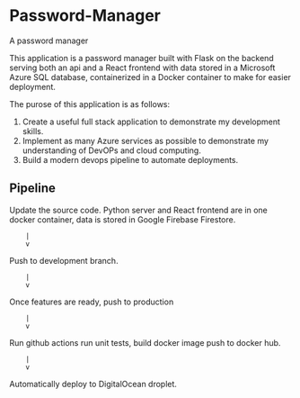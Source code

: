 # Password-Manager
A password manager

This application is a password manager built with Flask on the backend serving both an api and a React frontend with data stored in a Microsoft Azure SQL database, containerized in a Docker container to make for easier deployment.

The purose of this application is as follows: 

1. Create a useful full stack application to demonstrate my development skills.
2. Implement as many Azure services as possible to demonstrate my understanding of DevOPs and cloud computing.
3. Build a modern devops pipeline to automate deployments.

## Pipeline

Update the source code. Python server and React frontend are in one docker container, data is stored in Google Firebase Firestore.

        |
        v

Push to development branch.

        |
        v

Once features are ready, push to production

        |
        v

Run github actions 
    run unit tests, 
    build docker image
    push to docker hub.

        |
        v

Automatically deploy to DigitalOcean droplet.  














